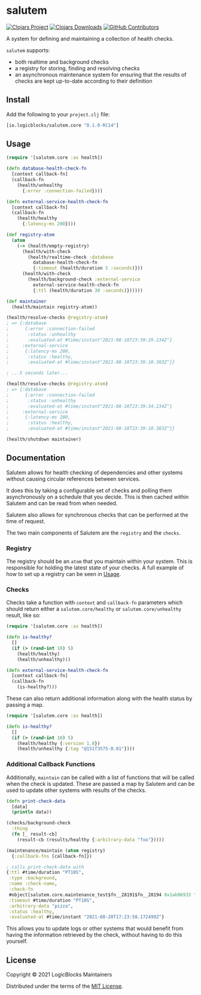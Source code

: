 # salutem

[![Clojars Project](https://img.shields.io/clojars/v/io.logicblocks/salutem.core.svg)](https://clojars.org/io.logicblocks/salutem.core)
[![Clojars Downloads](https://img.shields.io/clojars/dt/io.logicblocks/salutem.core.svg)](https://clojars.org/io.logicblocks/salutem.core)
[![GitHub Contributors](https://img.shields.io/github/contributors-anon/logicblocks/salutem.svg)](https://github.com/logicblocks/salutem/graphs/contributors)

A system for defining and maintaining a collection of health checks.

`salutem` supports:
* both realtime and background checks
* a registry for storing, finding and resolving checks
* an asynchronous maintenance system for ensuring that the results of checks 
  are kept up-to-date according to their definition

## Install

Add the following to your `project.clj` file:

```clojure
[io.logicblocks/salutem.core "0.1.0-RC14"]
```

## Usage

```clojure
(require '[salutem.core :as health])

(defn database-health-check-fn
  [context callback-fn]
  (callback-fn
    (health/unhealthy
      {:error :connection-failed})))

(defn external-service-health-check-fn
  [context callback-fn]
  (callback-fn
    (health/healthy
      {:latency-ms 200})))

(def registry-atom
  (atom
    (-> (health/empty-registry)
      (health/with-check
        (health/realtime-check :database
          database-health-check-fn
          {:timeout (health/duration 5 :seconds)}))
      (health/with-check
        (health/background-check :external-service
          external-service-health-check-fn
          {:ttl (health/duration 30 :seconds)})))))

(def maintainer
  (health/maintain registry-atom))

(health/resolve-checks @registry-atom)
; => {:database
;      {:error :connection-failed
;       :status :unhealthy
;       :evaluated-at #time/instant"2021-08-18T23:39:29.234Z"}
;     :external-service 
;      {:latency-ms 200,
;       :status :healthy,
;       :evaluated-at #time/instant"2021-08-18T23:39:10.383Z"}}

; ...5 seconds later...

(health/resolve-checks @registry-atom)
; => {:database
;      {:error :connection-failed
;       :status :unhealthy
;       :evaluated-at #time/instant"2021-08-18T23:39:34.234Z"}
;     :external-service 
;      {:latency-ms 200,
;       :status :healthy,
;       :evaluated-at #time/instant"2021-08-18T23:39:10.383Z"}}

(health/shutdown maintainer)
```

## Documentation

Salutem allows for health checking of dependencies and other systems without 
causing circular references between services.

It does this by taking a configurable set of checks and polling them 
asynchronously on a schedule that you decide. This is then cached within 
Salutem and can be read from when needed.

Salutem also allows for synchronous checks that can be performed at the time of 
request.

The two main components of Salutem are the `registry` and the `checks`.

### Registry

The registry should be an `atom` that you maintain within your system. This is 
responsible for holding the latest state of your checks. A full example of how 
to set up a registry can be seen in [Usage](#Usage).

### Checks

Checks take a function with `context` and `callback-fn` parameters which should 
return either a `salutem.core/healthy` or `salutem.core/unhealthy` result, like 
so:

```clojure
(require '[salutem.core :as health])

(defn is-healthy?
  []
  (if (> (rand-int 10) 5)
    (health/healthy)
    (health/unhealthy)))

(defn external-service-health-check-fn
  [context callback-fn]
  (callback-fn
    (is-healthy?)))
```

These can also return additional information along with the health status by 
passing a map.

```clojure
(require '[salutem.core :as health])

(defn is-healthy?
  []
  (if (> (rand-int 10) 5)
    (health/healthy {:version 1.0})
    (health/unhealthy {:tag "@151f3575-0.01"})))
```

### Additional Callback Functions

Additionally, `maintain` can be called with a list of functions that will be 
called when the check is updated. These are passed a map by Salutem and can be 
used to update other systems with results of the checks.

```clojure
(defn print-check-data
  [data]
  (println data))

(checks/background-check
  :thing
  (fn [_ result-cb]
    (result-cb (results/healthy {:arbitrary-data "foo"}))))

(maintenance/maintain (atom registry)
  {:callback-fns [callback-fn]})

; calls print-check-data with
{:ttl #time/duration "PT10S",
 :type :background,
 :name :check-name,
 :check-fn
 #object[salutem.core.maintenance_test$fn__28191$fn__28194 0x1ab86933 "salutem.core.maintenance_test$fn__28191$fn__28194@1ab86933"],
 :timeout #time/duration "PT10S",
 :arbitrary-data "pizza",
 :status :healthy,
 :evaluated-at #time/instant "2021-08-20T17:23:58.172499Z"}
```

This allows you to update logs or other systems that would benefit from having 
the information retrieved by the check, without having to do this yourself.

## License

Copyright &copy; 2021 LogicBlocks Maintainers

Distributed under the terms of the
[MIT License](http://opensource.org/licenses/MIT).
